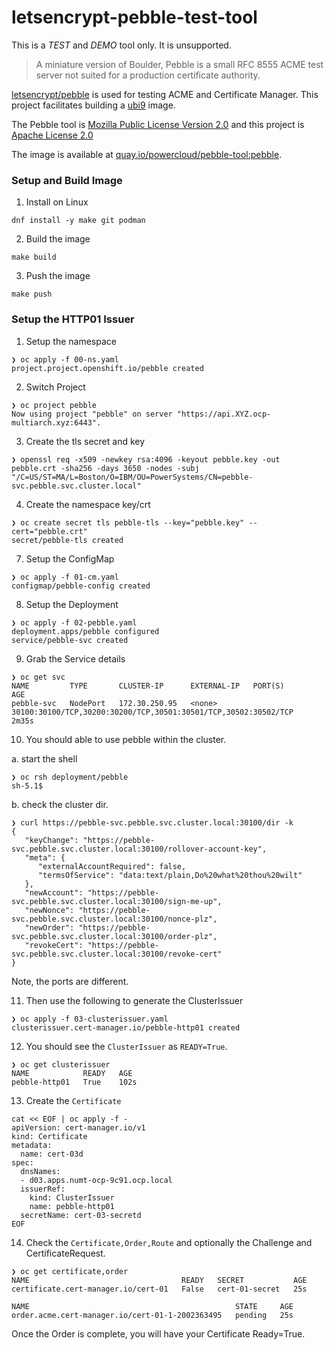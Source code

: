 # letsencrypt-pebble-test-tool

This is a *TEST* and *DEMO* tool only.
It is unsupported.

> A miniature version of Boulder, Pebble is a small RFC 8555 ACME test server not suited for a production certificate authority. 

[letsencrypt/pebble](https://github.com/letsencrypt/pebble/) is used for testing ACME and Certificate Manager. This project facilitates building a [ubi9](https://catalog.redhat.com/software/containers/ubi9/go-toolset/61e5c00b4ec9945c18787690?architecture=amd64&image=6571697c39a638623d7ab4a6) image.

The Pebble tool is [Mozilla Public License Version 2.0](https://github.com/letsencrypt/pebble/blob/main/LICENSE) and this project is [Apache License 2.0](https://github.com/ocp-power-demos/letsencrypt-pebble-test-tool/blob/main/LICENSE)

The image is available at [quay.io/powercloud/pebble-tool:pebble](https://quay.io/repository/powercloud/pebble-tool).

### Setup and Build Image

1. Install on Linux

```
dnf install -y make git podman
```

2. Build the image

```
make build
```

3. Push the image

```
make push
```

### Setup the HTTP01 Issuer

1. Setup the namespace

```
❯ oc apply -f 00-ns.yaml 
project.project.openshift.io/pebble created
```

2. Switch Project

```
❯ oc project pebble
Now using project "pebble" on server "https://api.XYZ.ocp-multiarch.xyz:6443".
```

3. Create the tls secret and key

```
❯ openssl req -x509 -newkey rsa:4096 -keyout pebble.key -out pebble.crt -sha256 -days 3650 -nodes -subj "/C=US/ST=MA/L=Boston/O=IBM/OU=PowerSystems/CN=pebble-svc.pebble.svc.cluster.local"
```

4. Create the namespace key/crt

```
❯ oc create secret tls pebble-tls --key="pebble.key" --cert="pebble.crt"
secret/pebble-tls created
```

7. Setup the ConfigMap

```
❯ oc apply -f 01-cm.yaml 
configmap/pebble-config created
```

8. Setup the Deployment

```
❯ oc apply -f 02-pebble.yaml
deployment.apps/pebble configured
service/pebble-svc created
```

9. Grab the Service details

```
❯ oc get svc
NAME         TYPE       CLUSTER-IP      EXTERNAL-IP   PORT(S)                                                           AGE
pebble-svc   NodePort   172.30.250.95   <none>        30100:30100/TCP,30200:30200/TCP,30501:30501/TCP,30502:30502/TCP   2m35s
```

10. You should able to use pebble within the cluster.

a. start the shell

```
❯ oc rsh deployment/pebble
sh-5.1$
```

b. check the cluster dir. 

```
❯ curl https://pebble-svc.pebble.svc.cluster.local:30100/dir -k
{
   "keyChange": "https://pebble-svc.pebble.svc.cluster.local:30100/rollover-account-key",
   "meta": {
      "externalAccountRequired": false,
      "termsOfService": "data:text/plain,Do%20what%20thou%20wilt"
   },
   "newAccount": "https://pebble-svc.pebble.svc.cluster.local:30100/sign-me-up",
   "newNonce": "https://pebble-svc.pebble.svc.cluster.local:30100/nonce-plz",
   "newOrder": "https://pebble-svc.pebble.svc.cluster.local:30100/order-plz",
   "revokeCert": "https://pebble-svc.pebble.svc.cluster.local:30100/revoke-cert"
}
```

Note, the ports are different.

11. Then use the following to generate the ClusterIssuer

```
❯ oc apply -f 03-clusterissuer.yaml
clusterissuer.cert-manager.io/pebble-http01 created
```

12. You should see the `ClusterIssuer` as `READY=True`.

```
❯ oc get clusterissuer
NAME            READY   AGE
pebble-http01   True    102s
```

13. Create the `Certificate`

```
cat << EOF | oc apply -f -
apiVersion: cert-manager.io/v1
kind: Certificate
metadata:
  name: cert-03d
spec:
  dnsNames:
  - d03.apps.numt-ocp-9c91.ocp.local
  issuerRef:
    kind: ClusterIssuer
    name: pebble-http01
  secretName: cert-03-secretd
EOF
```

14. Check the `Certificate,Order,Route` and optionally the Challenge and CertificateRequest.

```
❯ oc get certificate,order
NAME                                  READY   SECRET           AGE
certificate.cert-manager.io/cert-01   False   cert-01-secret   25s

NAME                                              STATE     AGE
order.acme.cert-manager.io/cert-01-1-2002363495   pending   25s
```

Once the Order is complete, you will have your Certificate Ready=True.